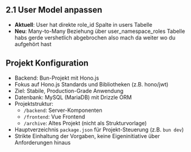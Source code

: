 ## 2.1 User Model anpassen
- **Aktuell**: User hat direkte role_id Spalte in users Tabelle
- **Neu**: Many-to-Many Beziehung über user_namespace_roles Tabelle habs gerde vershetlich abgebrochen also mach da weiter wo du aufgehört hast

## Projekt Konfiguration
- Backend: Bun-Projekt mit Hono.js
- Fokus auf Hono.js Standards und Bibliotheken (z.B. hono/jwt)
- Ziel: Stabile, Production-Grade Anwendung
- Datenbank: MySQL (MariaDB) mit Drizzle ORM
- Projektstruktur:
  - `/backend`: Server-Komponenten
  - `/frontend`: Vue Frontend
  - `/archive`: Altes Projekt (nicht als Strukturvorlage)
- Hauptverzeichnis `package.json` für Projekt-Steuerung (z.B. `bun dev`)
- Strikte Einhaltung der Vorgaben, keine Eigeninitiative über Anforderungen hinaus